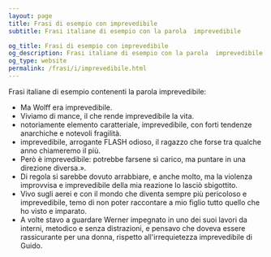 ```yaml
---
layout: page
title: Frasi di esempio con imprevedibile 
subtitle: Frasi italiane di esempio con la parola  imprevedibile

og_title: Frasi di esempio con imprevedibile 
og_description: Frasi italiane di esempio con la parola  imprevedibile
og_type: website
permalink: /frasi/i/imprevedibile.html
---
```


Frasi italiane di esempio contenenti la parola imprevedibile:


- Ma Wolff era imprevedibile.
- Viviamo di mance, il che rende imprevedibile la vita.
- notoriamente elemento caratteriale, imprevedibile, con forti tendenze anarchiche e notevoli fragilità.
- imprevedibile, arrogante FLASH odioso, il ragazzo che forse tra qualche anno chiameremo il più.
- Però è imprevedibile: potrebbe farsene sì carico, ma puntare in una direzione diversa.».
- Di regola si sarebbe dovuto arrabbiare, e anche molto, ma la violenza improvvisa e imprevedibile della mia reazione lo lasciò sbigottito.
- Vivo sugli aerei e con il mondo che diventa sempre più pericoloso e imprevedibile, temo di non poter raccontare a mio figlio tutto quello che ho visto e imparato.
- A volte stavo a guardare Werner impegnato in uno dei suoi lavori da interni, metodico e senza distrazioni, e pensavo che doveva essere rassicurante per una donna, rispetto all'irrequietezza imprevedibile di Guido.
